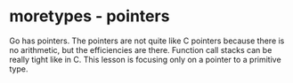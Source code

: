 # moretypes - pointers

Go has pointers. The pointers are not quite like C pointers because there is no arithmetic, but the efficiencies are there. Function call stacks can be really tight like in C. This lesson is focusing only on a pointer to a primitive type.
